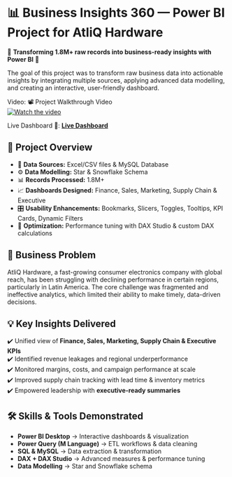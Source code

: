 # 📊 Business Insights 360 — Power BI Project for AtliQ Hardware  

🌟 **Transforming 1.8M+ raw records into business-ready insights with Power BI** 🌟 

The goal of this project was to transform raw business data into actionable insights by integrating multiple sources, applying advanced data modelling, and creating an interactive, user-friendly dashboard.

Video: 📽️ Project Walkthrough Video  
[![Watch the video](https://img.youtube.com/vi/xaWUlruoxOw/0.jpg)](https://youtu.be/xaWUlruoxOw)  

Live Dashboard 🔗: **[Live Dashboard](https://app.powerbi.com/view?r=eyJrIjoiNGUzODIzODQtZDhhNS00ZTVjLWFmYTYtMWRjMTAxOGE3OTI5IiwidCI6ImM2ZTU0OWIzLTVmNDUtNDAzMi1hYWU5LWQ0MjQ0ZGM1YjJjNCJ9&pageName=09147beda2932fc5f91e)** 

## 🔎 Project Overview  
- 🔗 **Data Sources:** Excel/CSV files & MySQL Database  
- ⚙️ **Data Modelling:** Star & Snowflake Schema  
- 📊 **Records Processed:** 1.8M+  
- 📈 **Dashboards Designed:** Finance, Sales, Marketing, Supply Chain & Executive  
- 🎛️ **Usability Enhancements:** Bookmarks, Slicers, Toggles, Tooltips, KPI Cards, Dynamic Filters  
- 🚀 **Optimization:** Performance tuning with DAX Studio & custom DAX calculations  


## 🚀 Business Problem  
AtliQ Hardware, a fast-growing consumer electronics company with global reach, has been struggling with declining performance in certain regions, particularly in Latin America. The core challenge was fragmented and ineffective analytics, which limited their ability to make timely, data-driven decisions.


## 💡 Key Insights Delivered  
✔️ Unified view of **Finance, Sales, Marketing, Supply Chain & Executive KPIs**  
✔️ Identified revenue leakages and regional underperformance  
✔️ Monitored margins, costs, and campaign performance at scale  
✔️ Improved supply chain tracking with lead time & inventory metrics  
✔️ Empowered leadership with **executive-ready summaries**  



## 🛠️ Skills & Tools Demonstrated  
- **Power BI Desktop** → Interactive dashboards & visualization  
- **Power Query (M Language)** → ETL workflows & data cleaning  
- **SQL & MySQL** → Data extraction & transformation  
- **DAX + DAX Studio** → Advanced measures & performance tuning  
- **Data Modelling** → Star and Snowflake schema 
